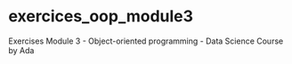 # exercices_oop_module3
 Exercises Module 3 - Object-oriented programming - Data Science Course by Ada
